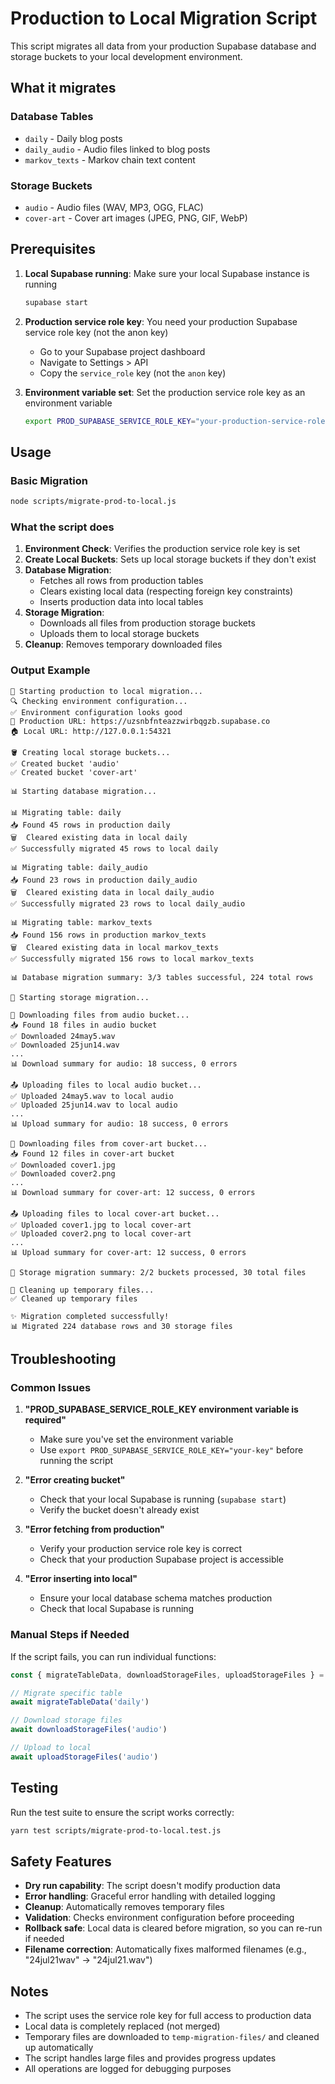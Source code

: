 # Production to Local Migration Script

This script migrates all data from your production Supabase database and storage buckets to your local development environment.

## What it migrates

### Database Tables
- `daily` - Daily blog posts
- `daily_audio` - Audio files linked to blog posts  
- `markov_texts` - Markov chain text content

### Storage Buckets
- `audio` - Audio files (WAV, MP3, OGG, FLAC)
- `cover-art` - Cover art images (JPEG, PNG, GIF, WebP)

## Prerequisites

1. **Local Supabase running**: Make sure your local Supabase instance is running
   ```bash
   supabase start
   ```

2. **Production service role key**: You need your production Supabase service role key (not the anon key)
   - Go to your Supabase project dashboard
   - Navigate to Settings > API
   - Copy the `service_role` key (not the `anon` key)

3. **Environment variable set**: Set the production service role key as an environment variable
   ```bash
   export PROD_SUPABASE_SERVICE_ROLE_KEY="your-production-service-role-key-here"
   ```

## Usage

### Basic Migration
```bash
node scripts/migrate-prod-to-local.js
```

### What the script does

1. **Environment Check**: Verifies the production service role key is set
2. **Create Local Buckets**: Sets up local storage buckets if they don't exist
3. **Database Migration**: 
   - Fetches all rows from production tables
   - Clears existing local data (respecting foreign key constraints)
   - Inserts production data into local tables
4. **Storage Migration**:
   - Downloads all files from production storage buckets
   - Uploads them to local storage buckets
5. **Cleanup**: Removes temporary downloaded files

### Output Example
```
🚀 Starting production to local migration...
🔍 Checking environment configuration...
✅ Environment configuration looks good
📡 Production URL: https://uzsnbfnteazzwirbqgzb.supabase.co
🏠 Local URL: http://127.0.0.1:54321

🪣 Creating local storage buckets...
✅ Created bucket 'audio'
✅ Created bucket 'cover-art'

📊 Starting database migration...

📊 Migrating table: daily
📥 Found 45 rows in production daily
🗑️  Cleared existing data in local daily
✅ Successfully migrated 45 rows to local daily

📊 Migrating table: daily_audio
📥 Found 23 rows in production daily_audio
🗑️  Cleared existing data in local daily_audio
✅ Successfully migrated 23 rows to local daily_audio

📊 Migrating table: markov_texts
📥 Found 156 rows in production markov_texts
🗑️  Cleared existing data in local markov_texts
✅ Successfully migrated 156 rows to local markov_texts

📊 Database migration summary: 3/3 tables successful, 224 total rows

📁 Starting storage migration...

📁 Downloading files from audio bucket...
📥 Found 18 files in audio bucket
✅ Downloaded 24may5.wav
✅ Downloaded 25jun14.wav
...
📊 Download summary for audio: 18 success, 0 errors

📤 Uploading files to local audio bucket...
✅ Uploaded 24may5.wav to local audio
✅ Uploaded 25jun14.wav to local audio
...
📊 Upload summary for audio: 18 success, 0 errors

📁 Downloading files from cover-art bucket...
📥 Found 12 files in cover-art bucket
✅ Downloaded cover1.jpg
✅ Downloaded cover2.png
...
📊 Download summary for cover-art: 12 success, 0 errors

📤 Uploading files to local cover-art bucket...
✅ Uploaded cover1.jpg to local cover-art
✅ Uploaded cover2.png to local cover-art
...
📊 Upload summary for cover-art: 12 success, 0 errors

📁 Storage migration summary: 2/2 buckets processed, 30 total files

🧹 Cleaning up temporary files...
✅ Cleaned up temporary files

✨ Migration completed successfully!
📊 Migrated 224 database rows and 30 storage files
```

## Troubleshooting

### Common Issues

1. **"PROD_SUPABASE_SERVICE_ROLE_KEY environment variable is required"**
   - Make sure you've set the environment variable
   - Use `export PROD_SUPABASE_SERVICE_ROLE_KEY="your-key"` before running the script

2. **"Error creating bucket"**
   - Check that your local Supabase is running (`supabase start`)
   - Verify the bucket doesn't already exist

3. **"Error fetching from production"**
   - Verify your production service role key is correct
   - Check that your production Supabase project is accessible

4. **"Error inserting into local"**
   - Ensure your local database schema matches production
   - Check that local Supabase is running

### Manual Steps if Needed

If the script fails, you can run individual functions:

```javascript
const { migrateTableData, downloadStorageFiles, uploadStorageFiles } = require('./migrate-prod-to-local')

// Migrate specific table
await migrateTableData('daily')

// Download storage files
await downloadStorageFiles('audio')

// Upload to local
await uploadStorageFiles('audio')
```

## Testing

Run the test suite to ensure the script works correctly:

```bash
yarn test scripts/migrate-prod-to-local.test.js
```

## Safety Features

- **Dry run capability**: The script doesn't modify production data
- **Error handling**: Graceful error handling with detailed logging
- **Cleanup**: Automatically removes temporary files
- **Validation**: Checks environment configuration before proceeding
- **Rollback safe**: Local data is cleared before migration, so you can re-run if needed
- **Filename correction**: Automatically fixes malformed filenames (e.g., "24jul21wav" → "24jul21.wav")

## Notes

- The script uses the service role key for full access to production data
- Local data is completely replaced (not merged)
- Temporary files are downloaded to `temp-migration-files/` and cleaned up automatically
- The script handles large files and provides progress updates
- All operations are logged for debugging purposes
